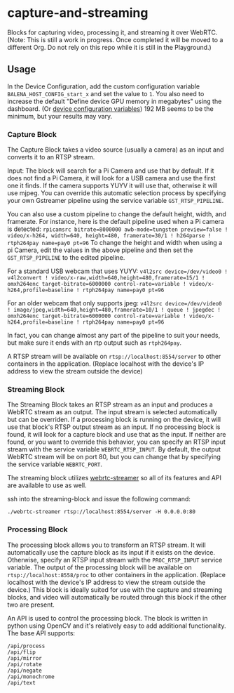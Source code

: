# capture-and-streaming
Blocks for capturing video, processing it, and streaming it over WebRTC. (Note: This is still a work in progress. Once completed it will be moved to a different Org. Do not rely on this repo while it is still in the Playground.)

## Usage
In the Device Configuration, add the custom configuration variable `BALENA_HOST_CONFIG_start_x` and set the value to `1`. You also need to increase the default "Define device GPU memory in megabytes" using the dashboard. (Or [device configuration variables](https://www.balena.io/docs/reference/OS/advanced/)) 192 MB seems to be the minimum, but your results may vary.

### Capture Block

The Capture Block takes a video source (usually a camera) as an input and converts it to an RTSP stream.

Input: The block will search for a Pi Camera and use that by default. If it does not find a Pi Camera, it will look for a USB camera and use the first one it finds. If the camera supports YUYV it will use that, otherwise it will use mjpeg. You can override this automatic selection process by specifying your own Gstreamer pipeline using the service variable `GST_RTSP_PIPELINE`. 

You can also use a custom pipeline to change the default height, width, and framerate. For instance, here is the default pipeline used when a Pi camera is detected:
`rpicamsrc bitrate=8000000 awb-mode=tungsten preview=false ! video/x-h264, width=640, height=480, framerate=30/1 ! h264parse ! rtph264pay name=pay0 pt=96`
To change the height and width when using a pi Camera, edit the values in the above pipeline and then set the `GST_RTSP_PIPELINE` to the edited pipeline.

For a standard USB webcam that uses YUYV:
`v4l2src device=/dev/video0 !  v4l2convert ! video/x-raw,width=640,height=480,framerate=15/1 ! omxh264enc target-bitrate=6000000 control-rate=variable ! video/x-h264,profile=baseline ! rtph264pay name=pay0 pt=96`

For an older webcam that only supports jpeg:
`v4l2src device=/dev/video0 ! image/jpeg,width=640,height=480,framerate=10/1 ! queue ! jpegdec ! omxh264enc target-bitrate=6000000 control-rate=variable ! video/x-h264,profile=baseline ! rtph264pay name=pay0 pt=96`

In fact, you can change almost any part of the pipeline to suit your needs, but make sure it ends with an rtp output such as `rtph264pay`. 

A RTSP stream will be available on `rtsp://localhost:8554/server` to other containers in the application. (Replace localhost with the device's IP address to view the stream outside the device)

### Streaming Block

The Streaming Block takes an RTSP stream as an input and produces a WebRTC stream as an output. The input stream is selected automatically but can be overriden. If a processing block is running on the device, it will use that block's RTSP output stream as an input. If no processing block is found, it will look for a capture block and use that as the input. If neither are found, or you want to override this behavior, you can specify an RTSP input stream with the service variable `WEBRTC_RTSP_INPUT`. By default, the output WebRTC stream will be on port 80, but you can change that by specifying the service variable `WEBRTC_PORT`.

The streaming block utilizes [webrtc-streamer](https://github.com/mpromonet/webrtc-streamer) so all of its features and API are available to use as well.

ssh into the streaming-block and issue the following command: 

`./webrtc-streamer rtsp://localhost:8554/server -H 0.0.0.0:80`

### Processing Block
The processing block allows you to transform an RTSP stream. It will automatically use the capture block as its input if it exists on the device. Otherwise, specify an RTSP input stream with the `PROC_RTSP_INPUT` service variable. The output of the processing block will be available on `rtsp://localhost:8558/proc` to other containers in the application. (Replace localhost with the device's IP address to view the stream outside the device.) This block is ideally suited for use with the capture and streaming blocks, and video will automatically be routed through this block if the other two are present.

An API is used to control the processing block. The block is written in python using OpenCV and it's relatively easy to add additional functionality. The base API supports:
```
/api/process
/api/flip
/api/mirror
/api/rotate
/api/negate
/api/monochrome
/api/text
```

